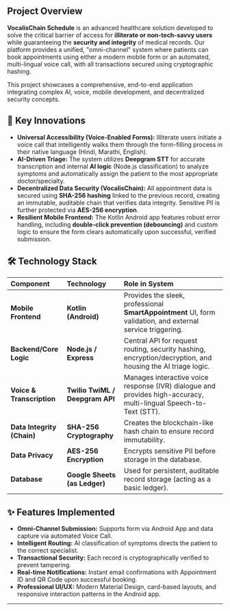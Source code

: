 ## Project Overview

**VocalisChain Schedule** is an advanced healthcare solution developed to solve the critical barrier of access for **illiterate or non-tech-savvy users** while guaranteeing the **security and integrity** of medical records. Our platform provides a unified, "omni-channel" system where patients can book appointments using either a modern mobile form or an automated, multi-lingual voice call, with all transactions secured using cryptographic hashing.

This project showcases a comprehensive, end-to-end application integrating complex AI, voice, mobile development, and decentralized security concepts.

## 🌟 Key Innovations

* **Universal Accessibility (Voice-Enabled Forms):** Illiterate users initiate a voice call that intelligently walks them through the form-filling process in their native language (Hindi, Marathi, English).
* **AI-Driven Triage:** The system utilizes **Deepgram STT** for accurate transcription and internal **AI logic** (Node.js classification) to analyze symptoms and automatically assign the patient to the most appropriate doctor/specialty.
* **Decentralized Data Security (VocalisChain):** All appointment data is secured using **SHA-256 hashing** linked to the previous record, creating an immutable, auditable chain that verifies data integrity. Sensitive PII is further protected via **AES-256 encryption**.
* **Resilient Mobile Frontend:** The Kotlin Android app features robust error handling, including **double-click prevention (debouncing)** and custom logic to ensure the form clears automatically upon successful, verified submission.

## 🛠️ Technology Stack

| Component | Technology | Role in System |
| :--- | :--- | :--- |
| **Mobile Frontend** | **Kotlin (Android)** | Provides the sleek, professional **SmartAppointment** UI, form validation, and external service triggering. |
| **Backend/Core Logic** | **Node.js / Express** | Central API for request routing, security hashing, encryption/decryption, and housing the AI triage logic. |
| **Voice & Transcription** | **Twilio TwiML / Deepgram API** | Manages interactive voice response (IVR) dialogue and provides high-accuracy, multi-lingual Speech-to-Text (STT). |
| **Data Integrity (Chain)** | **SHA-256 Cryptography** | Creates the blockchain-like hash chain to ensure record immutability. |
| **Data Privacy** | **AES-256 Encryption** | Encrypts sensitive PII before storage in the database. |
| **Database** | **Google Sheets (as Ledger)** | Used for persistent, auditable record storage (acting as a basic ledger). |

## ✨ Features Implemented

* **Omni-Channel Submission:** Supports form via Android App and data capture via automated Voice Call.
* **Intelligent Routing:** AI classification of symptoms directs the patient to the correct specialist.
* **Transactional Security:** Each record is cryptographically verified to prevent tampering.
* **Real-time Notifications:** Instant email confirmations with Appointment ID and QR Code upon successful booking.
* **Professional UI/UX:** Modern Material Design, card-based layouts, and responsive interaction patterns in the Android app.

---


